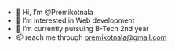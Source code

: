 - 👋 Hi, I’m @Premikotnala
- 👀 I’m interested in Web development
- 🌱 I’m currently pursuing B-Tech 2nd year
- 📫 reach me through premikotnala@gmail.com

<!---
Premikotnala/Premikotnala is a ✨ special ✨ repository because its `README.md` (this file) appears on your GitHub profile.
You can click the Preview link to take a look at your changes.
--->
